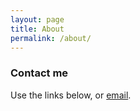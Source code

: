 ```yaml
---
layout: page
title: About
permalink: /about/
---
```


### Contact me
Use the links below, or [email](mailto:mattjdavidsonATprotonmail.com).
